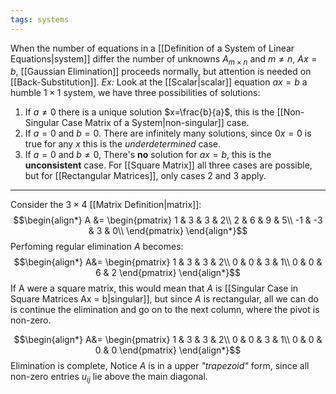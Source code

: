 ```yaml
---
tags: systems
---
```

When the number of equations in a [[Definition of a System of Linear Equations|system]] differ the number of unknowns $A_{m\times n}$ and $m \ne n$, $Ax=b$, [[Gaussian Elimination]] proceeds normally, but attention is needed on [[Back-Substitution]].
*Ex:* Look at the [[Scalar|scalar]] equation $ax=b$ a humble $1\times1$ system, we have three possibilities of solutions:
1. If $a \ne 0$ there is a unique solution $x=\frac{b}{a}$, this is the [[Non-Singular Case Matrix of a System|non-singular]] case.
2. If $a=0$ and $b=0$. There are infinitely many solutions, since $0x=0$ is true for any $x$ this is the *underdetermined* case.
3. If $a = 0$ and $b\ne0$, There's **no** solution for $ax=b$, this is the **unconsistent** case.
For [[Square Matrix]] all three cases are possible, but for [[Rectangular Matrices]], only cases $2$ and $3$ apply.
___
Consider the $3 \times 4$ [[Matrix Definition|matrix]]: 
$$\begin{align*}
A &= 
\begin{pmatrix}
1 & 3 & 3 & 2\\
2 & 6 & 9 & 5\\
-1 & -3 & 3 & 0\\
\end{pmatrix}
\end{align*}$$
Perfoming regular elimination $A$ becomes:
$$\begin{align*}
A&= 
\begin{pmatrix}
1 & 3 & 3 & 2\\
0 & 0 & 3 & 1\\
0 & 0 & 6 & 2
\end{pmatrix}
\end{align*}$$
If A were a square matrix, this would mean that $A$ is [[Singular Case in Square Matrices Ax = b|singular]], but since $A$ is rectangular, all we can do is continue the elimination and go on to the next column, where the pivot is non-zero. 

$$\begin{align*}
A&= 
\begin{pmatrix}
1 & 3 & 3 & 2\\
0 & 0 & 3 & 1\\
0 & 0 & 0 & 0 
\end{pmatrix}
\end{align*}$$
Elimination is complete, Notice $A$ is in a upper *"trapezoid"* form, since all non-zero entries $u_{ij}$ lie above the main diagonal. 
